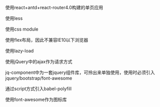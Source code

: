 使用react+antd+react-router4.0构建的单页应用

使用less

使用css module

使用flex布局，因此不兼容IE10以下浏览器

使用lazy-load

使用jQuery中的ajax作为请求方式

jq-component中为一套jquery组件库，可拎出来单独使用，使用时必须引入jquery/bootstrap/font-awesome

通过script方式引入babel-polyfill

使用font-awesome作为图标库

